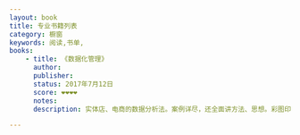 ```yaml
---
layout: book
title: 专业书籍列表
category: 橱窗
keywords: 阅读,书单,
books:
    - title: 《数据化管理》
      author:
      publisher:
      status: 2017年7月12日
      score: ❤❤❤❤
      notes:
      description: 实体店、电商的数据分析法。案例详尽，还全面讲方法、思想。彩图印刷质量好。

---
```

